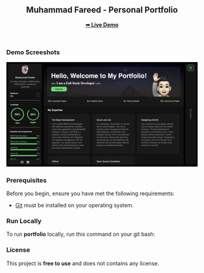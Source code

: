 <div align="center">

  <h2 align="center">Muhammad Fareed - Personal Portfolio</h2>


<a href="https://awwalfareed.vercel.app"><strong>➥ Live Demo</strong></a>

</div>

<br />

### Demo Screeshots

![Osama Portfolio Desktop Demo](./public/readme-images/portfolio.png "Desktop Demo")

### Prerequisites

Before you begin, ensure you have met the following requirements:

- [Git](https://git-scm.com/downloads "Download Git") must be installed on your operating system.

### Run Locally

To run **portfolio** locally, run this command on your git bash:


### License

This project is **free to use** and does not contains any license.
